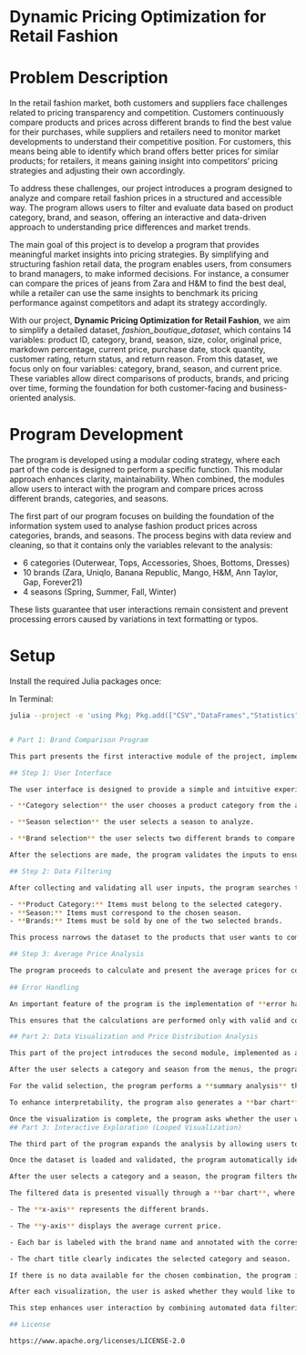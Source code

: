 # Dynamic Pricing Optimization for Retail Fashion

# Problem Description

In the retail fashion market, both customers and suppliers face challenges related to pricing transparency and competition. Customers continuously compare products and prices across different brands to find the best value for their purchases, while suppliers and retailers need to monitor market developments to understand their competitive position. For customers, this means being able to identify which brand offers better prices for similar products; for retailers, it means gaining insight into competitors’ pricing strategies and adjusting their own accordingly.  

To address these challenges, our project introduces a program designed to analyze and compare retail fashion prices in a structured and accessible way. The program allows users to filter and evaluate data based on product category, brand, and season, offering an interactive and data-driven approach to understanding price differences and market trends.  

The main goal of this project is to develop a program that provides meaningful market insights into pricing strategies. By simplifying and structuring fashion retail data, the program enables users, from consumers to brand managers, to make informed decisions. For instance, a consumer can compare the prices of jeans from Zara and H&M to find the best deal, while a retailer can use the same insights to benchmark its pricing performance against competitors and adapt its strategy accordingly.  

With our project, **Dynamic Pricing Optimization for Retail Fashion**, we aim to simplify a detailed dataset, *fashion_boutique_dataset*, which contains 14 variables: product ID, category, brand, season, size, color, original price, markdown percentage, current price, purchase date, stock quantity, customer rating, return status, and return reason. From this dataset, we focus only on four variables: category, brand, season, and current price. These variables allow direct comparisons of products, brands, and pricing over time, forming the foundation for both customer-facing and business-oriented analysis.  

# Program Development

The program is developed using a modular coding strategy, where each part of the code is designed to perform a specific function. This modular approach enhances clarity, maintainability. When combined, the modules allow users to interact with the program and compare prices across different brands, categories, and seasons.

The first part of our program focuses on building the foundation of the information system used to analyse fashion product prices across categories, brands, and seasons.
The process begins with data review and cleaning, so that it contains only the variables relevant to the analysis: 

- 6 categories (Outerwear, Tops, Accessories, Shoes, Bottoms, Dresses)  
- 10 brands (Zara, Uniqlo, Banana Republic, Mango, H&M, Ann Taylor, Gap, Forever21)  
- 4 seasons (Spring, Summer, Fall, Winter)  

These lists guarantee that user interactions remain consistent and prevent processing errors caused by variations in text formatting or typos. 

# Setup

Install the required Julia packages once:

In Terminal: 
```bash
julia --project -e 'using Pkg; Pkg.add(["CSV","DataFrames","Statistics","GLM","StatsModels","Plots"]); Pkg.precompile()'


# Part 1: Brand Comparison Program

This part presents the first interactive module of the project, implemented as a menu-based program that enables users to compare the prices of two fashion brands within a selected category and season. The program begins by displaying menus from which the user selects a product category and season. Based on these choices, the system automatically filters the dataset to show only the brands available within the selected parameters. The user can then choose two different brands to compare. Once the selections are made, the program calculates the average current price for each brand, displays the results in a comparison table, and highlights the price difference between them. If the selected category and season contain no data or fewer than two brands, the program notifies the user and allows them to make another selection. This interactive process can be repeated multiple times, allowing users to explore and compare brand pricing patterns across various categories and seasons.

## Step 1: User Interface

The user interface is designed to provide a simple and intuitive experience through a series of menus. The program guides the user step-by-step to make the necessary selections:

- **Category selection** the user chooses a product category from the available options.

- **Season selection** the user selects a season to analyze.

- **Brand selection** the user selects two different brands to compare from those available in the chosen category and season.

After the selections are made, the program validates the inputs to ensure that the chosen values exist in the dataset and that two distinct brands have been selected. If any input is invalid or unavailable, an error message is displayed, prompting the user to try again. Once the inputs are confirmed, the program performs the price comparison and displays the results clearly on the screen.

## Step 2: Data Filtering

After collecting and validating all user inputs, the program searches the dataset to keep only the rows that match user’s choices: 

- **Product Category:** Items must belong to the selected category.  
- **Season:** Items must correspond to the chosen season.  
- **Brands:** Items must be sold by one of the two selected brands.  

This process narrows the dataset to the products that user wants to compare. If no matching products are found (for instance, if one of the brands has no items in that category or season), the program informs the user that there is **no data available** for the requested analysis. 

## Step 3: Average Price Analysis

The program proceeds to calculate and present the average prices for comparison. In this stage, the program identifies the average current prices of the products belonging to the selected brands. Moreover, the program associates the results with the selected season, allowing the analysis to take into account the seasonal context of the prices.
 
## Error Handling

An important feature of the program is the implementation of **error handling and input validation**. For example, if the user types a brand name incorrectly, provides only one brand instead of two, or enters a season or category that does not exist in the system (e.g., “glasses”) the program displays an error message and asks the user to enter the information again.  

This ensures that the calculations are performed only with valid and consistent data.

## Part 2: Data Visualization and Price Distribution Analysis

This part of the project introduces the second module, implemented as a **menu-based program** that allows users to analyze and visualize how prices vary across all brands within a selected category and season. Unlike the first module, which focuses on comparing only two brands, this step provides a broader market overview by displaying price distributions for all available brands in the chosen segment.

After the user selects a category and season from the menus, the program automatically filters the dataset to include only the rows that match those choices. If no data exists for the selected combination, or if there is only one brand in that category and season, the program notifies the user and allows them to make another selection.

For the valid selection, the program performs a **summary analysis** that calculates the total number of products, the **mean** and **median current prices**, and the **average price per brand**. The results are displayed directly in the console, giving the user an overview of pricing patterns within the chosen slice of data.

To enhance interpretability, the program also generates a **bar chart** illustrating the average current price for each brand. Each bar is labeled with the brand name and annotated with the corresponding price value, providing a clear and immediate visual comparison between brands. Users can choose whether they would like to save each chart as a PNG file for later reference.

Once the visualization is complete, the program asks whether the user would like to analyze another category or season. If confirmed, the process repeats, allowing continuous exploration of price trends across the dataset. This interactive looping design enables users, retailers, and analysts to gain deeper insights into how brand pricing strategies vary across categories and seasonal contexts, supporting both consumer decision-making and competitive benchmarking.
## Part 3: Interactive Exploration (Looped Visualization)

The third part of the program expands the analysis by allowing users to **continuously explore price patterns** across all brands, categories, and seasons in a single interactive session. Unlike the previous modules, which focus on one-time comparisons, this step introduces a **looped visualization system** that lets users generate multiple analyses without restarting the program.

Once the dataset is loaded and validated, the program automatically identifies all available categories and seasons directly from the data. This ensures that the user is always selecting from accurate, up-to-date options and prevents input errors such as typos or unavailable entries.

After the user selects a category and a season, the program filters the dataset to display only the products that match those criteria. It then calculates the average current price for each brand, skipping any missing values to maintain reliable results.

The filtered data is presented visually through a **bar chart**, where:

- The **x-axis** represents the different brands.

- The **y-axis** displays the average current price.

- Each bar is labeled with the brand name and annotated with the corresponding average price value.

- The chart title clearly indicates the selected category and season.

If there is no data available for the chosen combination, the program informs the user and returns to the selection phase without errors or interruptions.

After each visualization, the user is asked whether they would like to analyze another category or season. By confirming, the user can immediately repeat the process with new selections, enabling smooth and continuous exploration of pricing trends across the entire dataset. If the user chooses to exit, the program ends.

This step enhances user interaction by combining automated data filtering, statistical summarization, and dynamic visualization in one continuous loop. It allows both consumers and analysts to easily observe how brand pricing strategies differ across various market conditions and seasonal contexts.

## License 

https://www.apache.org/licenses/LICENSE-2.0

